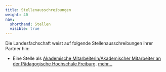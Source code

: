 ```yaml
---
title: Stellenausschreibungen
weight: 40
nav:
  shorthand: Stellen
  visible: true  
---
```


Die Landesfachschaft weist auf folgende Stellenausschreibungen ihrer Partner hin:

- Eine Stelle als [Akademische Mitarbeiterin/Akademischer Mitarbeiter an der Pädagogische Hochschule Freiburg](/downloads/PH-Freiburg-519_Abordnung_AkM_Technik.pdf). [mehr…](https://stellenangebote.ph-freiburg.de/Akademische-Mitarbeiterin-Akademischer-Mitarbeiter-mwd-am--de-j519.html)


<!--
Momentan sind uns keine Stellenausschreibungen bekannt. 
-->